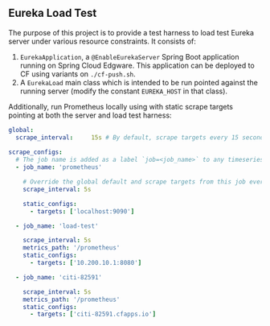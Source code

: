 ## Eureka Load Test

The purpose of this project is to provide a test harness to load test Eureka server under various resource constraints. It consists of:
 
 1. `EurekaApplication`, a `@EnableEurekaServer` Spring Boot application running on Spring Cloud Edgware. This application can be deployed to
 CF using variants on `./cf-push.sh`.
 2. A `EurekaLoad` main class which is intended to be run pointed against the running server (modify the constant `EUREKA_HOST` in that class).
 
Additionally, run Prometheus locally using with static scrape targets pointing at both the server and load test harness:

```yml
global:
  scrape_interval:     15s # By default, scrape targets every 15 seconds.
  
scrape_configs:
  # The job name is added as a label `job=<job_name>` to any timeseries scraped from this config.
  - job_name: 'prometheus'

    # Override the global default and scrape targets from this job every 5 seconds.
    scrape_interval: 5s

    static_configs:
      - targets: ['localhost:9090']

  - job_name: 'load-test'

    scrape_interval: 5s
    metrics_path: '/prometheus'
    static_configs:
      - targets: ['10.200.10.1:8080']

  - job_name: 'citi-82591'

    scrape_interval: 5s
    metrics_path: '/prometheus'
    static_configs:
      - targets: ['citi-82591.cfapps.io']

```